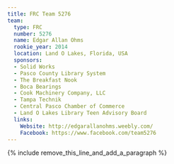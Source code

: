 ```yaml
---
title: FRC Team 5276
team:
  type: FRC
  number: 5276
  name: Edgar Allan Ohms
  rookie_year: 2014
  location: Land O Lakes, Florida, USA
  sponsors:
  - Solid Works
  - Pasco County Library System
  - The Breakfast Nook
  - Boca Bearings
  - Cook Machinery Company, LLC
  - Tampa Technik
  - Central Pasco Chamber of Commerce
  - Land O Lakes Library Teen Advisory Board
  links:
    Website: http://edgarallanohms.weebly.com/
    Facebook: https://www.facebook.com/team5276
---
```


{% include remove_this_line_and_add_a_paragraph %}